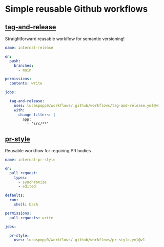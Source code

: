 # Simple reusable Github workflows

## [tag-and-release](.github/workflows/tag-and-release.yml)

Straightforward reusable workflow for semantic versioning!

```yaml
name: internal-release

on:
  push:
    branches:
      - main

permissions:
  contents: write

jobs:

  tag-and-release:
    uses: lucaspopp0/workflows/.github/workflows/tag-and-release.yml@v1
    with:
      change-filters: |
        app:
          - 'src/**'
```


## [pr-style](.github/workflows/pr-style.yml)

Reusable workflow for requiring PR bodies

```yaml
name: internal-pr-style

on:
  pull_request:
    types:
      - synchronize
      - edited

defaults:
  run:
    shell: bash

permissions:
  pull-requests: write

jobs:

  pr-style:
    uses: lucaspopp0/workflows/.github/workflows/pr-style.yml@v1
```
